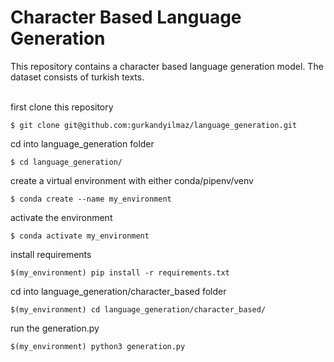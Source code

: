 # Character Based Language Generation

This repository contains a character based language generation model. The dataset consists of turkish texts. <br /><br />

first clone this repository
```
$ git clone git@github.com:gurkandyilmaz/language_generation.git
```

cd into language_generation folder
```
$ cd language_generation/
```

create a virtual environment with either conda/pipenv/venv
```
$ conda create --name my_environment
```

activate the environment
```
$ conda activate my_environment
```

install requirements
```
$(my_environment) pip install -r requirements.txt 
```

cd into language_generation/character_based folder
```
$(my_environment) cd language_generation/character_based/
```

run the generation.py 
```
$(my_environment) python3 generation.py
```
